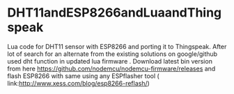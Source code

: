 # DHT11andESP8266andLuaandThingspeak
Lua code for DHT11 sensor with ESP8266 and porting it to Thingspeak. After lot of search for an alternate from the existing solutions on google/github used dht function in updated lua firmware . Download latest bin version from here https://github.com/nodemcu/nodemcu-firmware/releases and flash ESP8266 with same using any ESPflasher tool ( link:http://www.xess.com/blog/esp8266-reflash/)
